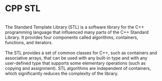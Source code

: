 # CPP STL 
 <br>
 The Standard Template Library (STL) is a software library for the C++ programming language that influenced many parts of the C++ Standard Library. It provides four components called algorithms, containers, functions, and iterators.<br>
 <br>
 The STL provides a set of common classes for C++, such as containers and associative arrays, that can be used with any built-in type and with any user-defined type that supports some elementary operations (such as copying and assignment). STL algorithms are independent of containers, which significantly reduces the complexity of the library.<br>


